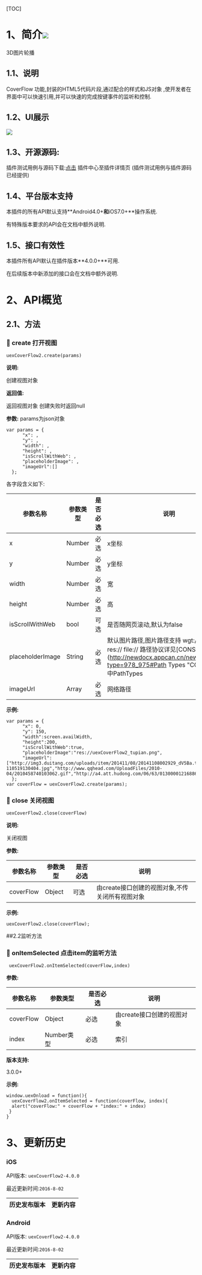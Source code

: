 [TOC]
# 1、简介[![](http://appcan-download.oss-cn-beijing.aliyuncs.com/%E5%85%AC%E6%B5%8B%2Fgf.png)]()
3D图片轮播
## 1.1、说明
CoverFlow 功能,封装的HTML5代码片段,通过配合的样式和JS对象 ,使开发者在界面中可以快速引用,并可以快速的完成按键事件的监听和控制.
## 1.2、UI展示
  
 ![](http://newdocx.appcan.cn/docximg/140050b2015n6c16e.png)
## 1.3、开源源码:
插件测试用例与源码下载:[点击](http://plugin.appcan.cn/details.html?id=163_index) 插件中心至插件详情页 (插件测试用例与插件源码已经提供)
## 1.4、平台版本支持

本插件的所有API默认支持**Android4.0+**和**iOS7.0+**操作系统.

有特殊版本要求的API会在文档中额外说明.

## 1.5、接口有效性

本插件所有API默认在插件版本**4.0.0+**可用.

在后续版本中新添加的接口会在文档中额外说明.
# 2、API概览

## 2.1、方法

### 🍭 create 打开视图

`uexCoverFlow2.create(params)`

**说明:**

创建视图对象

**返回值:**

返回视图对象 创建失败时返回null


**参数:**
params为json对象

```
var params = {                                    
      "x": ,
      "y": ,
      "width": ,
      "height": ,
      "isScrollWithWeb": ,
      "placeholderImage": ,
      "imageUrl":[]
  };
```
各字段含义如下:

|   参数名称|参数类型   | 是否必选  |  说明 |
| ----- | ----- | ----- | ----- |
| x  | Number  |必选   | x坐标  |
| y  | Number  |必选   | y坐标  |
| width  | Number  |必选   | 宽  |
| height  | Number  |必选   | 高  
| isScrollWithWeb | bool  | 可选   | 是否随网页滚动,默认为false  |
| placeholderImage | String  | 必选   | 默认图片路径,图片路径支持 wgt:// wgts:// res:// file://  路径协议详见[CONSTANT](http://newdocx.appcan.cn/newdocx/docx?type=978_975#Path Types "CONSTANT")中PathTypes  |
| imageUrl | Array  | 必选   | 网络路径  |

**示例:**

```
var params = {                                    
      "x": 0,
      "y": 150,
      "width":screen.availWidth,
      "height":200,
      "isScrollWithWeb":true,
      "placeholderImage":"res://uexCoverFlow2_tupian.png",
      "imageUrl":["http://img3.duitang.com/uploads/item/201411/08/20141108002929_dV5Ba.thumb.700_0.jpeg","http://82238.com/uploads/allimg/110519/2-110519130404.jpg","http://www.qqhead.com/UploadFiles/2010-04/2010458740103062.gif","http://a4.att.hudong.com/06/63/01300001216886130487639263274.jpg"]
  };
var coverFlow = uexCoverFlow2.create(params);
```
### 🍭 close 关闭视图

`uexCoverFlow2.close(coverFlow)`

**说明:**

关闭视图

**参数:**

|   参数名称|参数类型   | 是否必选  |  说明 |
| ----- | ----- | ----- | ----- |
| coverFlow  | Object  |可选   | 由create接口创建的视图对象,不传关闭所有视图对象  |
 
**示例:**

```
uexCoverFlow2.close(coverFlow);
```
##2.2监听方法

### 🍭 onItemSelected 点击item的监听方法

`
uexCoverFlow2.onItemSelected(coverFlow,index)`

**参数:**

|   参数名称|参数类型   | 是否必选  |  说明 |
| ----- | ----- | ----- | ----- |
| coverFlow  | Object  |必选   | 由create接口创建的视图对象  |
| index  | Number类型  |必选   | 索引  |
 

**版本支持:**

3.0.0+

**示例:**

```
window.uexOnload = function(){
  uexCoverFlow2.onItemSelected = function(coverFlow, index){
  alert("coverFlow:" + coverFlow + "index:" + index)
 }
}
```
# 3、更新历史

### iOS

API版本: `uexCoverFlow2-4.0.0`

最近更新时间:`2016-8-02`

| 历史发布版本 | 更新内容 |
| ----- | ----- |

### Android

API版本: `uexCoverFlow2-4.0.0`

最近更新时间:`2016-8-02`

| 历史发布版本 | 更新内容 |
| ----- | ----- |
